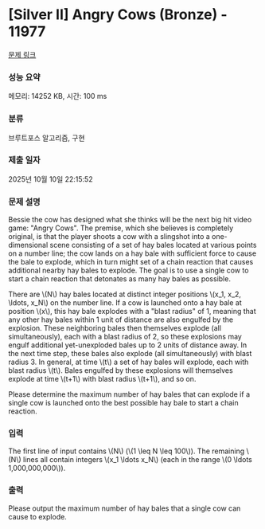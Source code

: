 # [Silver II] Angry Cows (Bronze) - 11977 

[문제 링크](https://www.acmicpc.net/problem/11977) 

### 성능 요약

메모리: 14252 KB, 시간: 100 ms

### 분류

브루트포스 알고리즘, 구현

### 제출 일자

2025년 10월 10일 22:15:52

### 문제 설명

<p>Bessie the cow has designed what she thinks will be the next big hit video game: "Angry Cows". The premise, which she believes is completely original, is that the player shoots a cow with a slingshot into a one-dimensional scene consisting of a set of hay bales located at various points on a number line; the cow lands on a hay bale with sufficient force to cause the bale to explode, which in turn might set of a chain reaction that causes additional nearby hay bales to explode. The goal is to use a single cow to start a chain reaction that detonates as many hay bales as possible.</p>

<p>There are \(N\) hay bales located at distinct integer positions \(x_1, x_2, \ldots, x_N\) on the number line. If a cow is launched onto a hay bale at position \(x\), this hay bale explodes with a "blast radius" of 1, meaning that any other hay bales within 1 unit of distance are also engulfed by the explosion. These neighboring bales then themselves explode (all simultaneously), each with a blast radius of 2, so these explosions may engulf additional yet-unexploded bales up to 2 units of distance away. In the next time step, these bales also explode (all simultaneously) with blast radius 3. In general, at time \(t\) a set of hay bales will explode, each with blast radius \(t\). Bales engulfed by these explosions will themselves explode at time \(t+1\) with blast radius \(t+1\), and so on.</p>

<p>Please determine the maximum number of hay bales that can explode if a single cow is launched onto the best possible hay bale to start a chain reaction.</p>

### 입력 

 <p>The first line of input contains \(N\) (\(1 \leq N \leq 100\)). The remaining \(N\) lines all contain integers \(x_1 \ldots x_N\) (each in the range \(0 \ldots 1,000,000,000\)).</p>

### 출력 

 <p>Please output the maximum number of hay bales that a single cow can cause to explode.</p>

